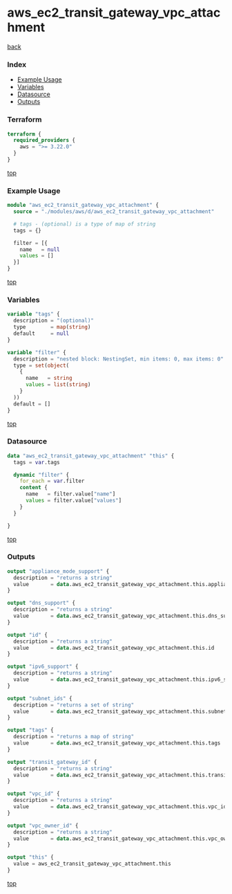 # aws_ec2_transit_gateway_vpc_attachment

[back](../aws.md)

### Index

- [Example Usage](#example-usage)
- [Variables](#variables)
- [Datasource](#datasource)
- [Outputs](#outputs)

### Terraform

```terraform
terraform {
  required_providers {
    aws = ">= 3.22.0"
  }
}
```

[top](#index)

### Example Usage

```terraform
module "aws_ec2_transit_gateway_vpc_attachment" {
  source = "./modules/aws/d/aws_ec2_transit_gateway_vpc_attachment"

  # tags - (optional) is a type of map of string
  tags = {}

  filter = [{
    name   = null
    values = []
  }]
}
```

[top](#index)

### Variables

```terraform
variable "tags" {
  description = "(optional)"
  type        = map(string)
  default     = null
}

variable "filter" {
  description = "nested block: NestingSet, min items: 0, max items: 0"
  type = set(object(
    {
      name   = string
      values = list(string)
    }
  ))
  default = []
}
```

[top](#index)

### Datasource

```terraform
data "aws_ec2_transit_gateway_vpc_attachment" "this" {
  tags = var.tags

  dynamic "filter" {
    for_each = var.filter
    content {
      name   = filter.value["name"]
      values = filter.value["values"]
    }
  }

}
```

[top](#index)

### Outputs

```terraform
output "appliance_mode_support" {
  description = "returns a string"
  value       = data.aws_ec2_transit_gateway_vpc_attachment.this.appliance_mode_support
}

output "dns_support" {
  description = "returns a string"
  value       = data.aws_ec2_transit_gateway_vpc_attachment.this.dns_support
}

output "id" {
  description = "returns a string"
  value       = data.aws_ec2_transit_gateway_vpc_attachment.this.id
}

output "ipv6_support" {
  description = "returns a string"
  value       = data.aws_ec2_transit_gateway_vpc_attachment.this.ipv6_support
}

output "subnet_ids" {
  description = "returns a set of string"
  value       = data.aws_ec2_transit_gateway_vpc_attachment.this.subnet_ids
}

output "tags" {
  description = "returns a map of string"
  value       = data.aws_ec2_transit_gateway_vpc_attachment.this.tags
}

output "transit_gateway_id" {
  description = "returns a string"
  value       = data.aws_ec2_transit_gateway_vpc_attachment.this.transit_gateway_id
}

output "vpc_id" {
  description = "returns a string"
  value       = data.aws_ec2_transit_gateway_vpc_attachment.this.vpc_id
}

output "vpc_owner_id" {
  description = "returns a string"
  value       = data.aws_ec2_transit_gateway_vpc_attachment.this.vpc_owner_id
}

output "this" {
  value = aws_ec2_transit_gateway_vpc_attachment.this
}
```

[top](#index)